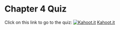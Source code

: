 # Chapter 4 Quiz

Click on this link to go to the quiz:
[![Kahoot.it](https://media.nationalgeographic.org/assets/photos/220/301/a5bc8ebe-f0bb-44cd-bf0c-c12bc44c8260.jpg)](https://kahoot.it/)
[Kahoot.it](https://kahoot.it/)
